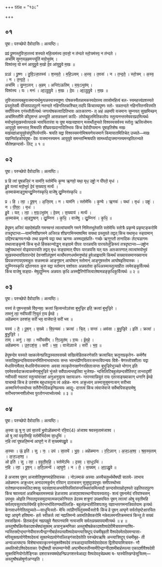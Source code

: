 +++
title = "१३८"

+++


## ०१
पूषा। परुच्छेपो दैवोदासिः। अत्यष्टिः।

प्रप्र॑ पू॒ष्णस्तु॑विजा॒तस्य॑ शस्यते महि॒त्वम॑स्य त॒वसो॒ न त॑न्दते स्तो॒त्रम॑स्य॒ न त॑न्दते ।  
अर्चा॑मि सुम्न॒यन्न॒हमन्त्यू॑तिं मयो॒भुव॑म् ।  
विश्व॑स्य॒ यो मन॑ आयुयु॒वे म॒खो दे॒व आ॑युयु॒वे म॒खः ॥

प्रऽप्र॑ । पू॒ष्णः । तु॒वि॒ऽजा॒तस्य॑ । श॒स्य॒ते॒ । म॒हि॒ऽत्वम् । अ॒स्य॒ । त॒वसः॑ । न । त॒न्द॒ते॒ । स्तो॒त्रम् । अ॒स्य॒ । न । त॒न्द॒ते॒ ।  
अर्चा॑मि । सु॒म्न॒ऽयन् । अ॒हम् । अन्ति॑ऽऊतिम् । म॒यः॒ऽभुव॑म् ।  
विश्व॑स्य । यः । मनः॑ । आ॒ऽयु॒यु॒वे । म॒खः । दे॒वः । आ॒ऽयु॒यु॒वे । म॒खः ॥

तुविजातस्यबहुयजमानार्थमुत्पन्नस्यास्यपूष्णः पोषकस्यैतन्नामकस्यदेवस्य तवसोमहित्वं बल- स्यमहत्त्वंप्रशस्यते प्रस्तूतेसर्वैः वीप्सापादपूरणे नतन्दते नहिनस्तिकश्चित् तदपि किंचास्यपूष्णः स्तो- त्रन्नतन्दते नहिनस्तिनविरमति सर्वोपिजनः एनंस्तौतीत्यर्थः जगत्पोषकत्वादितिभावः अतःकारणा- त् अहं अहमपि यजमानः सुम्नयत् सुखमिच्छन् अर्चामिस्तौमि कीदृशन्तं अन्त्यूतिं आसन्नरक्षणं कादि- लोपोबहुलमितिकलोपः स्तुत्यनन्तरमेववरप्रदमित्यर्थः मयोभुवंसुखस्योत्पादकं भावयितारंवा यः पूषा मखःयज्ञवान् मत्वर्थोलुप्यते विश्वस्यसर्वस्य स्तोतुः ऋत्विजोमनः आयुयुवे समन्तात् मिश्रयति शीघ्रवरप्रदानादितिभावः किंच देवोदीप्यमानः पूषाइतिशेषः मखः मखंयज्ञंआयुयुवेसंपूर्तिपर्यन्तंमि- श्रयति यद्वा विश्वस्यमनोमिश्रयणेयजमाने किमायातमितिचेत् उच्यते—मखः यज्ञनिर्वाहकोयंपूषा- देवः यजमानस्यमनः आयुयुवे समन्तान्मिश्रयति सामर्थ्याद्यजमानस्यमनइतिलभ्यते यौतेश्छान्दसो- लिट् ॥ १ ॥

## ०२
पूषा। परुच्छेपो दैवोदासिः। अत्यष्टिः।

प्र हि त्वा॑ पूषन्नजि॒रं न याम॑नि॒ स्तोमे॑भिः कृ॒ण्व ऋ॒णवो॒ यथा॒ मृध॒ उष्ट्रो॒ न पी॑परो॒ मृधः॑ ।  
हु॒वे यत्त्वा॑ मयो॒भुवं॑ दे॒वं स॒ख्याय॒ मर्त्यः॑ ।  
अ॒स्माक॑माङ्गू॒षान्द्यु॒म्निन॑स्कृधि॒ वाजे॑षु द्यु॒म्निन॑स्कृधि ॥

प्र । हि । त्वा॒ । पू॒ष॒न् । अ॒जि॒रम् । न । याम॑नि । स्तोमे॑भिः । कृ॒ण्वे । ऋ॒णवः॑ । यथा॑ । मृधः॑ । उष्ट्रः॑ । न । पी॒प॒रः॒ । मृधः॑ ।  
हु॒वे । यत् । त्वा॒ । म॒यः॒ऽभुव॑म् । दे॒वम् । स॒ख्याय॑ । मर्त्यः॑ ।  
अ॒स्माक॑म् । आ॒ङ्गू॒षान् । द्यु॒म्निनः॑ । कृ॒धि॒ । वाजे॑षु । द्यु॒म्निनः॑ । कृ॒धि॒ ॥

हेपूषन् अजिरं यज्ञदेशंप्रति गमनवन्तं त्वात्वांयामनि गमने निमित्तभूतेसति स्तोमेभिः स्तोत्रैः प्रकृण्वे प्रकृष्टङ्करोमि तत्रदृष्टान्तः—यामनिशीघ्रगमने अजिरन्न शीघ्रगामिनमश्वमिव सयथा प्रस्तूयते तद्वत् किंच यथामृधः स्ङ्ग्रामान् उद्दिश्यऋणवःगच्छेः तथा प्रकृण्वे यद्वा यथा ऋणवः अस्मद्यज्ञंप्रति- गच्छेः ऋणुगतौ तानादिकः लेट्यडागमः तथात्वाङ्कृण्वे किंच मृधो हिंसकान्योद्धृन् सङ्ग्रामे पीपरः पारन्नयसि पारयतेर्लुङिरूपं तत्रदृष्टान्तः—उष्ट्रोन उष्ट्रोयथाभारं वोढ्वापारयति तद्वत् मृधः सङ्ग्रामात् पीपरः पारन्नयसि यत् यतः अतःकारणात् त्वात्वांमयोभुवं सुखस्यभावयितारन्देवं देवनशीलंपूषणं मर्त्योमरणधर्मामनुष्योहं हुवेआह्वयामि किमर्थं सख्यायसमानख्यानाय प्रियकरणायएवमाहूतः सन्नस्माकं आङ्गूषान् आघोषान् स्तोमान् आङ्गूषस्तोम आघोषइतियास्कः । द्युम्निनस्कृधि द्योतनवतः कुरु यद्वा स्तोमान् यशोवतः अन्नवतोवा कृधिअस्मत्स्तुत्याप्रीतः त्वमेवङ्कुर्वित्यर्थः किंच वाजेषु सङ्ग्रा- मेषुद्युम्निनः अन्नवतः कृधि अस्मद्वैरिणोजित्वातेषामन्नङ्कृधिकुर्वित्यर्थः ॥ २ ॥

## ०३
पूषा। परुच्छेपो दैवोदासिः। अत्यष्टिः।

यस्य॑ ते पूषन्त्स॒ख्ये वि॑प॒न्यवः॒ क्रत्वा॑ चि॒त्सन्तोऽव॑सा बुभुज्रि॒र इति॒ क्रत्वा॑ बुभुज्रि॒रे ।  
तामनु॑ त्वा॒ नवी॑यसीं नि॒युतं॑ रा॒य ई॑महे ।  
अहे॑ळमान उरुशंस॒ सरी॑ भव॒ वाजे॑वाजे॒ सरी॑ भव ॥

यस्य॑ । ते॒ । पू॒ष॒न् । स॒ख्ये । वि॒प॒न्यवः॑ । क्रत्वा॑ । चि॒त् । सन्तः॑ । अव॑सा । बु॒भु॒ज्रि॒रे । इति॑ । क्रत्वा॑ । बु॒भु॒ज्रि॒रे ।  
ताम् । अनु॑ । त्वा॒ । नवी॑यसीम् । नि॒ऽयुत॑म् । रा॒यः । ई॒म॒हे॒ ।  
अहे॑ळमानः । उ॒रु॒ऽशं॒स॒ । सरी॑ । भ॒व॒ । वाजे॑ऽवाजे । सरी॑ । भ॒व॒ ॥

हेपूषन्देव यस्यते रक्षकत्वेनप्रसिद्धस्यतवसख्ये सखित्वेहितकरणेसति क्रत्वाचित् क्रतुनाप्रकृतेन- कर्मणैव जसादिषुछन्दसिवावचनमितिनाभावाभावः सन्तः भवन्तंप्रीणयितारःसन्तःविपन्यवः विशे- षेणस्तोत्रशीलाः यद्वा मेधाविनामैतत् मेधाविनोयजमानाः अवसा त्वत्कृतेनरक्षणेनरक्षिताःसन्तः बुभुज्रिरेभुञ्चते भोगान् इति एवमेवसर्वदाक्रत्वाकर्मणाबुभुज्रिरे भुंजते सर्वेपाल्यन्तइतिवा भुजेश्छ- न्दसिलिटिबहुलंछन्दसीतिरुट् तान्तादृशीं नवीयसी नवतरां स्तुत्यांवारक्षां अनुअनुसृत्य रक्षायाअन- न्तरन्त्वान्नियुतं रायः एतत्सङ्ख्याकान् धनानि ईमहे याचामहे किंच हे उरुशंम बहुधास्तुत्य त्वं अहेळ- मानः अक्रुध्यन् अस्मासुसुमनाःसन् सरीभव अस्माभिर्गन्तव्योभव सर्तेरौणादिकइनिप्रत्ययः आद्यु- दात्तत्वं किंच त्वंवाजेवाजे सर्वेष्वपिसङ्ग्रामेषु सरीभवगमनशीलोभव पुरतोगन्ताभवेत्यर्थः ॥ ३ ॥

## ०४
पूषा। परुच्छेपो दैवोदासिः। अत्यष्टिः।

अ॒स्या ऊ॒ षु ण॒ उप॑ सा॒तये॑ भु॒वोऽहे॑ळमानो ररि॒वा{4} अ॑जाश्व श्रवस्य॒ताम॑जाश्व ।  
ओ षु त्वा॑ ववृतीमहि॒ स्तोमे॑भिर्दस्म सा॒धुभिः॑ ।  
न॒हि त्वा॑ पूषन्नति॒मन्य॑ आघृणे॒ न ते॑ स॒ख्यम॑पह्नु॒वे ॥

अ॒स्याः । ऊं॒ इति॑ । सु । नः॒ । उप॑ । सा॒तये॑ । भु॒वः॒ । अहे॑ळमानः । र॒रि॒ऽवान् । अ॒ज॒ऽअ॒श्व॒ । श्र॒व॒स्य॒ताम् । अ॒ज॒ऽअ॒श्व॒ ।  
ओ इति॑ । सु । त्वा॒ । व॒वृ॒ती॒म॒हि॒ । स्तोमे॑ऽभिः । द॒स्म॒ । सा॒धुऽभिः॑ ।  
न॒हि । त्वा॒ । पू॒ष॒न् । अ॒ति॒ऽमन्ये॑ । आ॒घृ॒णे॒ । न । ते॒ । स॒ख्यम् । अ॒प॒ऽह्नु॒वे ॥

हे अजाश्व पूषन् अजाशेतिपूषणमाहेतियास्कः । नोऽस्माकं अस्याः अस्यैचतुर्थ्यर्थेषष्ठी सातये- लाभाय अहेळमानः अक्रुध्यन् अनादरमकुर्वन् ररिवान् दाताचसन् सुसुष्ठुउपभुवः समीपस्थोभव रातेश्छान्दसस्यलिटःक्वसुः पदसंज्ञायाअभावेपिपपिवांसन्तस्थिवांसमित्यादौ छान्दसोवग्रहोदृश्यते उइतिपादपूरणः किंच श्रवस्यतां अन्नमिच्छतामस्माकं हेअजाश्व अजाएवाश्वस्थानीयायस्यतादृ- शत्वं पूषनामेदं ररिवांश्चसन् उपभुवः ओइति निपातद्वयसमुदायात्मकएकोनिपातः हेदस्म शत्रूणां उपक्षपयितः पूषन् त्वात्वां ओषु ववृतीमहि सर्वतएवसुतरांवर्तयेमहि वृतेरन्तर्भावितण्यर्थाल्लिङि- बहुलंछन्दसीतिशपःश्लुः यज्ञान्तरगमनान्निवर्तयामः इत्यर्थः केनसाधनेनेतितदुच्यते—साधुभिःस्तो- मेभिः त्वांप्रीणयितुंसमर्थैःस्तोत्रैः किंच हे पूषन् आघृणे सर्वतोवृष्टेःक्षारयितः यद्वा आघृणे हविषामा- हर्तः स्वीकर्तः त्वां नह्यतिमन्ये अवमतिन्नैवकरोमि नकेवलमनतिक्रममात्रं किन्तु ते सख्यं तवसखित्वं- हितकर्तृत्वं नह्यपह्नुवे नैवापनयामि नत्यजामि सर्वतःप्रख्यापयामीत्यर्थः ॥ ४ ॥अस्तुश्रौषळित्येकादशर्चंषष्ठंसूक्तम् अत्रानुक्रमणिका अस्तुश्रौषळेकादशवैश्वदेवीमैत्रावरुण्याश्वि- न्यस्तिस्रऎन्द्भाग्नेयीमारुत्यैन्द्राग्नीबार्हस्पत्यावैश्वदेव्यन्त्यात्रिष्टुप् पंचमीबृहती वैश्वदेवमेतदेवमन्यासा- मपिसूक्तप्रयोगेवैश्वदेवत्वं सूक्तभेदप्रयोगेयल्लिङ्गंसादेवतेति परुच्छेपऋषिः अन्त्यात्रिष्टुप् पंचमीबृह- ती अन्याअत्यष्टयः विशेषाभावात्कृत्स्नंसूक्तंवैश्वदेवं तत्रआद्यायाविश्वेदेवादेवता द्वितीयायामित्रावरु- णौ अथतिस्रोऽश्विदेवताकाः ऎन्द्रीषष्ठी सप्तम्याग्नेयी अष्टमीमारुतीनवमीऎन्द्राग्नीदशमीबार्हस्पत्या एकादशीवैश्वदेवी सूक्तविनियोगोलैङ्गिकः दशरात्रस्यषष्ठेहनिप्रउगशस्त्रेआद्या वैश्वदेवतृचेप्रथमा ष- ष्ठस्येतिखण्डेसूत्रितम्—अस्तुश्रौषळोषूणोअग्नइति ।